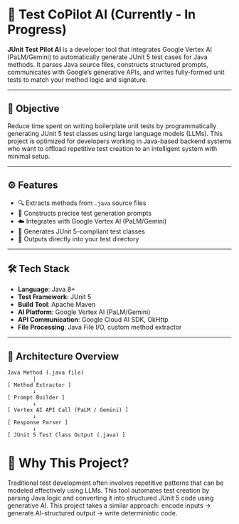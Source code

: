 # 🧪 Test CoPilot AI (Currently - In Progress)

**JUnit Test Pilot AI** is a developer tool that integrates Google Vertex AI (PaLM/Gemini) to automatically generate JUnit 5 test cases for Java methods. It parses Java source files, constructs structured prompts, communicates with Google’s generative APIs, and writes fully-formed unit tests to match your method logic and signature.

---

## 🎯 Objective

Reduce time spent on writing boilerplate unit tests by programmatically generating JUnit 5 test classes using large language models (LLMs). This project is optimized for developers working in Java-based backend systems who want to offload repetitive test creation to an intelligent system with minimal setup.

---

## ⚙️ Features

- 🔍 Extracts methods from `.java` source files  
- 🧠 Constructs precise test generation prompts  
- ☁️ Integrates with Google Vertex AI (PaLM/Gemini)  
- 📝 Generates JUnit 5-compliant test classes  
- 📂 Outputs directly into your test directory 

---

## 🛠️ Tech Stack

- **Language**: Java 8+  
- **Test Framework**: JUnit 5  
- **Build Tool**: Apache Maven  
- **AI Platform**: Google Vertex AI (PaLM/Gemini)  
- **API Communication**: Google Cloud AI SDK, OkHttp  
- **File Processing**: Java File I/O, custom method extractor

---

## 📐 Architecture Overview

```text
Java Method (.java file)
        |
[ Method Extractor ]
        ↓
[ Prompt Builder ]
        ↓
[ Vertex AI API Call (PaLM / Gemini) ]
        ↓
[ Response Parser ]
        ↓
[ JUnit 5 Test Class Output (.java) ]
```

# 🧠 Why This Project?

Traditional test development often involves repetitive patterns that can be modeled effectively using LLMs. This tool automates test creation by parsing Java logic and converting it into structured JUnit 5 code using generative AI. This project takes a similar approach: encode inputs → generate AI-structured output → write deterministic code.
